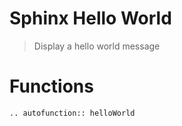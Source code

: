 # Sphinx Hello World

> Display a hello world message

# Functions

```eval_rst
.. autofunction:: helloWorld
```

